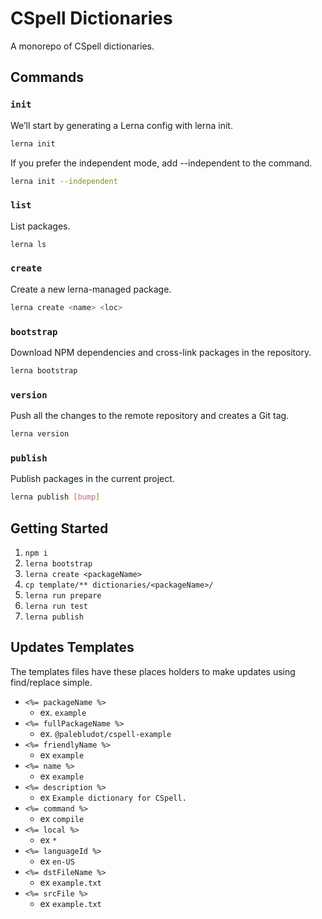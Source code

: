 # CSpell Dictionaries

A monorepo of CSpell dictionaries.

## Commands

### `init`

We’ll start by generating a Lerna config with lerna init.

```bash
lerna init
```

If you prefer the independent mode, add --independent to the command.

```bash
lerna init --independent
```

### `list`

List packages.

```bash
lerna ls
```

### `create`

Create a new lerna-managed package.

```bash
lerna create <name> <loc>
```

### `bootstrap`

Download NPM dependencies and cross-link packages in the repository.

```bash
lerna bootstrap
```

### `version`

Push all the changes to the remote repository and creates a Git tag.

```bash
lerna version
```

### `publish`

Publish packages in the current project.

```bash
lerna publish [bump]
```

## Getting Started

1. `npm i`
2. `lerna bootstrap`
3. `lerna create <packageName>`
4. `cp template/** dictionaries/<packageName>/`
5. `lerna run prepare`
6. `lerna run test`
7. `lerna publish`

## Updates Templates

The templates files have these places holders to make updates using find/replace simple.

- `<%= packageName %>`
  - ex. `example`
- `<%= fullPackageName %>`
  - ex. `@palebludot/cspell-example`
- `<%= friendlyName %>`
  - ex `example`
- `<%= name %>`
  - ex `example`
- `<%= description %>`
  - ex `Example dictionary for CSpell.`
- `<%= command %>`
  - ex `compile`
- `<%= local %>`
  - ex `*`
- `<%= languageId %>`
  - ex `en-US`
- `<%= dstFileName %>`
  - ex `example.txt`
- `<%= srcFile %>`
  - ex `example.txt`
